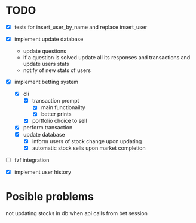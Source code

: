 # TODO

- [X] tests for insert_user_by_name and replace insert_user
- [X] implement update database
    - update questions
    - if a question is solved update all its responses and transactions and update users stats
    - notify of new stats of users 
- [x] implement betting system
    - [x] cli
        - [x] transaction prompt
            - [x] main functionailty
            - [x] better prints
        - [x] portfolio choice to sell
    - [x] perform transaction
    - [x] update database
        - [x] inform users of stock change upon updating
        - [X] automatic stock sells upon market completion   
- [ ] fzf integration
- [x] implement user history 


# Posible problems
not updating stocks in db when api calls from bet session 
